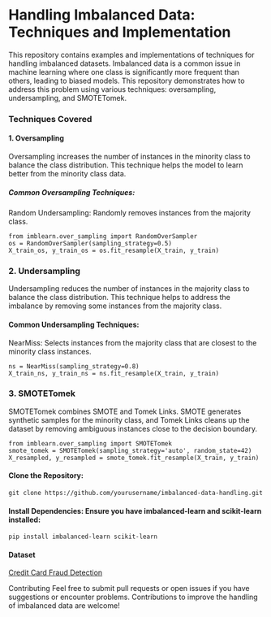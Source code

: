 # Handling Imbalanced Data: Techniques and Implementation
This repository contains examples and implementations of techniques for handling imbalanced datasets. Imbalanced data is a common issue in machine learning where one class is significantly more frequent than others, leading to biased models. This repository demonstrates how to address this problem using various techniques: oversampling, undersampling, and SMOTETomek.

### Techniques Covered
#### 1. Oversampling
Oversampling increases the number of instances in the minority class to balance the class distribution. This technique helps the model to learn better from the minority class data.
##### Common Oversampling Techniques:

Random Undersampling: Randomly removes instances from the majority class.
        
    from imblearn.over_sampling import RandomOverSampler
    os = RandomOverSampler(sampling_strategy=0.5)
    X_train_os, y_train_os = os.fit_resample(X_train, y_train) 
    
### 2. Undersampling
Undersampling reduces the number of instances in the majority class to balance the class distribution. This technique helps to address the imbalance by removing some instances from the majority class.
#### Common Undersampling Techniques:
NearMiss: Selects instances from the majority class that are closest to the minority class instances.

    ns = NearMiss(sampling_strategy=0.8)
    X_train_ns, y_train_ns = ns.fit_resample(X_train, y_train)
### 3. SMOTETomek
SMOTETomek combines SMOTE and Tomek Links. SMOTE generates synthetic samples for the minority class, and Tomek Links cleans up the dataset by removing ambiguous instances close to the decision boundary.

    from imblearn.over_sampling import SMOTETomek
    smote_tomek = SMOTETomek(sampling_strategy='auto', random_state=42)
    X_resampled, y_resampled = smote_tomek.fit_resample(X_train, y_train)
        

#### Clone the Repository:
    git clone https://github.com/yourusername/imbalanced-data-handling.git
#### Install Dependencies: Ensure you have imbalanced-learn and scikit-learn installed:
    pip install imbalanced-learn scikit-learn

#### Dataset
[Credit Card Fraud Detection](https://www.kaggle.com/datasets/mlg-ulb/creditcardfraud)

Contributing
Feel free to submit pull requests or open issues if you have suggestions or encounter problems. Contributions to improve the handling of imbalanced data are welcome!
